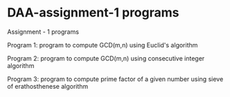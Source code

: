 # DAA-assignment-1 programs
Assignment - 1 programs

Program 1:  program to compute GCD(m,n) using Euclid&#39;s algorithm

Program 2: program to compute GCD(m,n) using consecutive integer algorithm

Program 3: program to compute prime factor of a given number using sieve of erathosthenese
algorithm

